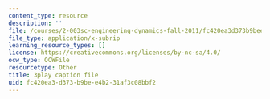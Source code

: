 ```yaml
---
content_type: resource
description: ''
file: /courses/2-003sc-engineering-dynamics-fall-2011/fc420ea3d373b9bee4b231af3c08bbf2_tm51lwadMOc.srt
file_type: application/x-subrip
learning_resource_types: []
license: https://creativecommons.org/licenses/by-nc-sa/4.0/
ocw_type: OCWFile
resourcetype: Other
title: 3play caption file
uid: fc420ea3-d373-b9be-e4b2-31af3c08bbf2
---
```


